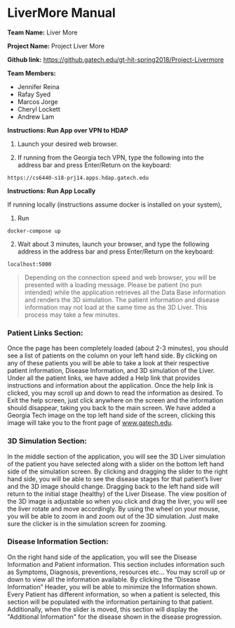 # LiverMore Manual

**Team Name:** Liver More

**Project Name:** Project Liver More

**Github link:** https://github.gatech.edu/gt-hit-spring2018/Project-Livermore

**Team Members:**
- Jennifer Reina
- Rafay Syed
- Marcos Jorge
- Cheryl Lockett
- Andrew Lam

**Instructions: Run App over VPN to HDAP**

1. Launch your desired web browser. 

2. If running from the Georgia tech VPN, type the following into the address bar and press Enter/Return on the keyboard:
```
https://cs6440-s18-prj14.apps.hdap.gatech.edu
```

**Instructions: Run App Locally**

If running locally (instructions assume docker is installed on your system), 

1. Run
```
docker-compose up
```
2. Wait about 3 minutes, launch your browser, and type the following address in the address bar and press Enter/Return on the keyboard:
```
localhost:5000
```


>Depending on the connection speed and web browser, you will be presented with a loading message. Please be patient (no pun intended) while the application retrieves all the Data Base information and renders the 3D simulation. The patient information and disease information may not load at the same time as the 3D Liver. This process may take a few minutes.


### Patient Links Section:

Once the page has been completely loaded (about 2-3 minutes), you should see a list of patients on the column on your left hand side. By clicking on any of these patients you will be able to take a look at their respective patient information, Disease Information, and 3D simulation of the Liver. Under all the patient links, we have added a Help link that provides instructions and information about the application. Once the help link is clicked, you may scroll up and down to read the information as desired. To Exit the help screen, just click anywhere on the screen and the information should disappear, taking you back to the main screen.
We have added a Georgia Tech image on the top left hand side of the screen, clicking this image will take you to the front page of www.gatech.edu. 












### 3D Simulation Section:

In the middle section of the application, you will see the 3D Liver simulation of the patient you have selected along with a slider on the bottom left hand side of the simulation screen. By clicking and dragging the slider to the right hand side, you will be able to see the disease stages for that patient’s liver and the 3D image should change. Dragging back to the left hand side will return to the initial stage (healthy) of the Liver Disease. The view position of the 3D image is adjustable so when you click and drag the liver, you will see the liver rotate and move accordingly. By using the wheel on your mouse, you will be able to zoom in and zoom out of the 3D simulation. Just make sure the clicker is in the simulation screen for zooming.




### Disease Information Section:

On the right hand side of the application, you will see the Disease Information and Patient information. This section includes information such as Symptoms, Diagnosis, preventions, resources etc… You may scroll up or down to view all the information available. By clicking the “Disease Information” Header, you will be able to minimize the Information shown. Every Patient has different information, so when a patient is selected, this section will be populated with the information pertaining to that patient.  Additionally, when the slider is moved, this section will display the "Additional Information" for the disease shown in the disease progression.
